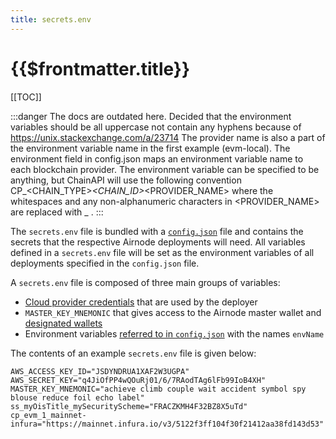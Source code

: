 ```yaml
---
title: secrets.env
---
```


# {{$frontmatter.title}}

<TocHeader />
[[TOC]]

:::danger
The docs are outdated here. Decided that the environment variables should be all uppercase not contain any hyphens because of https://unix.stackexchange.com/a/23714
The provider name is also a part of the environment variable name in the first example (evm-local). The environment field in config.json maps an environment variable name to each blockchain provider. The environment variable can be specified to be anything, but ChainAPI will use the following convention CP_<CHAIN_TYPE>_<CHAIN_ID>_<PROVIDER_NAME>  where the whitespaces and any non-alphanumeric characters in <PROVIDER_NAME> are replaced with _ .
:::

The `secrets.env` file is bundled with a [`config.json`](config-json.md) file and contains the secrets that the respective Airnode deployments will need.
All variables defined in a `secrets.env` file will be set as the environment variables of all deployments specified in the `config.json` file.

A `secrets.env` file is composed of three main groups of variables:
- [Cloud provider credentials](../../grp-providers/guides/provider/deploying-airnode.md#creating-cloud-credentials) that are used by the deployer
- `MASTER_KEY_MNEMONIC` that gives access to the Airnode master wallet and [designated wallets](../protocols/request-response/designated-wallet.md)
- Environment variables [referred to in `config.json`](config-json.md#environment) with the names `envName`

The contents of an example `secrets.env` file is given below:

```
AWS_ACCESS_KEY_ID="JSDYNDRUA1XAF2W3UGPA"
AWS_SECRET_KEY="q4JiOfPP4wQOuRj01/6/7RAodTAg6lFb99IoB4XH"
MASTER_KEY_MNEMONIC="achieve climb couple wait accident symbol spy blouse reduce foil echo label"
ss_myOisTitle_mySecurityScheme="FRACZKMH4F32BZ8X5uTd"
cp_evm_1_mainnet-infura="https://mainnet.infura.io/v3/5122f3ff104f30f21412aa38fd143d53"
```
